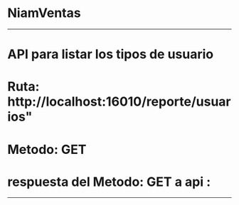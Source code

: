 # NiamVentas
********************************************


# API para listar los tipos de usuario
# Ruta: http://localhost:16010/reporte/usuarios"
# Metodo: GET
# 
# respuesta del Metodo: GET a api :

********************************************